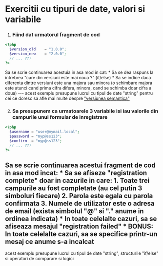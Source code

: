 # Exercitii cu tipuri de date, valori si variabile

1. ### Fiind dat urmatorul fragment de cod
  ```php
  <?php
    $version_old    = "1.0.0";
    $version_new    = "2.0.0";
    // ... ???
  ?>
  ```
  Sa se scrie continuarea acestuia in asa mod in cat:
    * Sa se dea raspuns la intrebrea "care din versiuni este mai noua ?" (if/else)
    * Sa se indice daca diferenta dintre versiuni este una majora sau minora (o schimbare majora este atunci cand prima cifra difera, minora, cand se schimba doar cifra a doua)
    ---
    acest exemplu presupune lucrul cu tipul de date "string"
    pentru cei ce doresc sa afle mai multe despre ["versiunea semantica"](http://semver.org/)

2. ### Sa presupunem ca urmatoarele 3 variabile isi iau valorile din campurile unui formular de inregistrare
  ```php
  <?php
    $username = "user@mymail.local";
    $password = "myp@ss123";
    $confirm  = "myp@ss123";
    // ... ???
  ?>
  ```
  Sa se scrie continuarea acestui fragment de cod in asa mod incat:
    * Sa se afiseze "registration complete" doar in cazurile in care:
      1. Toate trei campurile au fost completate (au cel putin 3 simboluri fiecare)
      2. Parola este egala cu parola confirmata
      3. Numele de utilizator este o adresa de email (exista simbolul "@" si "." anume in ordinea indicata)
    * In toate celelalte cazuri, sa se afiseaza mesajul "registration failed"
    * BONUS: In toate celelalte cazuri, sa se specifice printr-un mesaj ce anume s-a incalcat
---

acest exemplu presupune lucrul cu tipul de date "string", structurile "if/else" si operatori de
comparare si logici 

